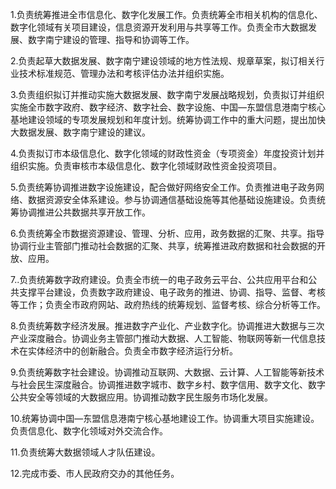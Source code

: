 1.负责统筹推进全市信息化、数字化发展工作。负责统筹全市相关机构的信息化、数字化领域有关项目建设，信息资源开发利用与共享等工作。负责全市大数据发展、数字南宁建设的管理、指导和协调等工作。

2.负责起草大数据发展、数字南宁建设领域的地方性法规、规章草案，拟订相关行业技术标准规范、管理办法和考核评估办法并组织实施。

3.负责组织拟订并推动实施大数据发展、数字南宁发展战略规划，负责拟订并组织实施全市数字政府、数字经济、数字社会、数字设施、中国—东盟信息港南宁核心基地建设领域的专项发展规划和年度计划。统筹协调工作中的重大问题，提出加快大数据发展、数字南宁建设的建议。

4.负责拟订市本级信息化、数字化领域的财政性资金（专项资金）年度投资计划并组织实施。负责审核市本级信息化、数字化领域财政性资金投资项目。

5.负责统筹协调推进数字设施建设，配合做好网络安全工作。负责推进电子政务网络、数据资源安全体系建设。参与协调通信基础设施等其他基础设施建设。负责统筹协调推进公共数据共享开放工作。

6.负责统筹全市数据资源建设、管理、分析、应用，政务数据的汇聚、共享。指导协调行业主管部门推动社会数据的汇聚、共享，统筹推进政府数据和社会数据的开放、应用。

7..负责统筹数字政府建设。负责全市统一的电子政务云平台、公共应用平台和公共支撑平台建设，负责数字政府建设、电子政务的推进、协调、指导、监督、考核等工作；负责全市政府网站、政府热线的统筹规划、监督考核、综合分析等工作。

8.负责统筹数字经济发展。推进数字产业化、产业数字化。协调推进大数据与三次产业深度融合。协调业务主管部门推动大数据、人工智能、物联网等新一代信息技术在实体经济中的创新融合。负责全市数字经济运行分析。

9.负责统筹数字社会建设。协调推动互联网、大数据、云计算、人工智能等新技术与社会民生深度融合。协调推进数字城市、数字乡村、数字信用、数字文化、数字公共安全等领域的大数据应用。协调推动数字民生服务市场化发展。

10.统筹协调中国—东盟信息港南宁核心基地建设工作。协调重大项目实施建设。负责信息化、数字化领域对外交流合作。

11.负责统筹大数据领域人才队伍建设。

12.完成市委、市人民政府交办的其他任务。